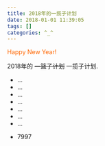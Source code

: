 ```yaml
---
title: 2018年的一揽子计划
date: 2018-01-01 11:39:05
tags: []
categories: ^_^
---
```


<p style="color:#f60">Happy New Year!</p>

2018年的 ~~一篮子计划~~ 一揽子计划.

- ...
- ...
- ...
- ...
- ...
- ...
- ...
<!-- more -->
- 7997

